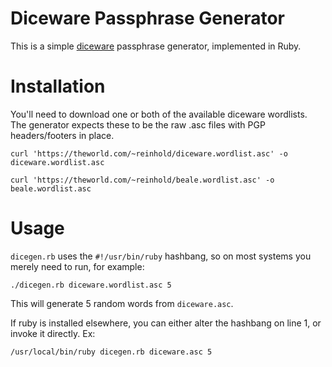# Diceware Passphrase Generator

This is a simple [diceware](http://world.std.com/~reinhold/diceware.html)
passphrase generator, implemented in Ruby.

# Installation

You'll need to download one or both of the available diceware wordlists. The
generator expects these to be the raw .asc files with PGP headers/footers in
place.

```
curl 'https://theworld.com/~reinhold/diceware.wordlist.asc' -o diceware.wordlist.asc
```

```
curl 'https://theworld.com/~reinhold/beale.wordlist.asc' -o beale.wordlist.asc
```

# Usage

`dicegen.rb` uses the `#!/usr/bin/ruby` hashbang, so on most systems you merely
need to run, for example:

```
./dicegen.rb diceware.wordlist.asc 5
```

This will generate 5 random words from `diceware.asc`.

If ruby is installed elsewhere, you can either alter the hashbang on line 1, or
invoke it directly. Ex:

`/usr/local/bin/ruby dicegen.rb diceware.asc 5`
